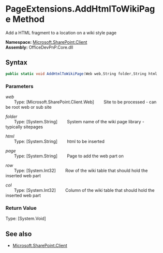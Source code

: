 # PageExtensions.AddHtmlToWikiPage Method  
Add a HTML fragment to a location on a wiki style page  

**Namespace:** [Microsoft.SharePoint.Client](Microsoft.SharePoint.Client.md)  
**Assembly:** OfficeDevPnP.Core.dll  
## Syntax
```C#
public static void AddHtmlToWikiPage(Web web,String folder,String html,String page,Int32 row,Int32 col)
```
### Parameters
*web*  
&emsp;&emsp;Type: [Microsoft.SharePoint.Client.Web] 
&emsp;&emsp;Site to be processed - can be root web or sub site  
  
*folder*  
&emsp;&emsp;Type: [System.String] 
&emsp;&emsp;System name of the wiki page library - typically sitepages  
  
*html*  
&emsp;&emsp;Type: [System.String] 
&emsp;&emsp;html to be inserted  
  
*page*  
&emsp;&emsp;Type: [System.String] 
&emsp;&emsp;Page to add the web part on  
  
*row*  
&emsp;&emsp;Type: [System.Int32] 
&emsp;&emsp;Row of the wiki table that should hold the inserted web part  
  
*col*  
&emsp;&emsp;Type: [System.Int32] 
&emsp;&emsp;Column of the wiki table that should hold the inserted web part  
  
### Return Value
Type: [System.Void]  

## See also
- [Microsoft.SharePoint.Client](Microsoft.SharePoint.Client.md)
